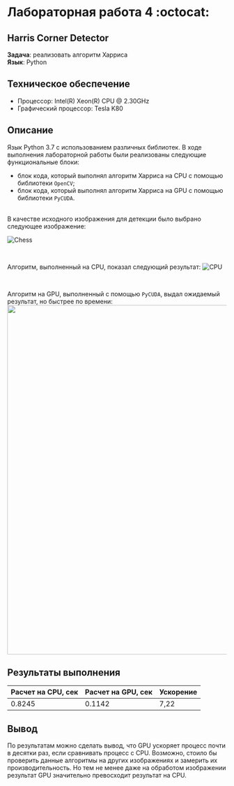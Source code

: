 # Лабораторная работа 4 :octocat:
## Harris Corner Detector
**Задача**: реализовать алгоритм Харриса<br/>
**Язык**: Python<br/>
## **Техническое обеспечение**
+ Процессор: Intel(R) Xeon(R) CPU @ 2.30GHz
+ Графический процессор: Tesla K80
## **Описание**
Язык Python 3.7 с использованием различных библиотек.
В ходе выполнения лабораторной работы были реализованы следующие функциональные блоки:
+ блок кода, который выполнял алгоритм Харриса на CPU с помощью библиотеки ```OpenCV```;
+ блок кода, который выполнял алгоритм Харриса на GPU с помощью библиотеки ```PyCUDA```. <br/>
<br/>
В качестве исходного изображения для детекции было выбрано следующее изображение:

![Chess](https://drive.google.com/uc?export=view&id=1Msl1dr6bABZ2k-Vjo7e0RW76YIwuyqu8)

<br/>

Алгоритм, выполненный на CPU, показал следующий результат:
![CPU](https://drive.google.com/uc?export=view&id=1gImwD2ZvCov2LXV0uEsIa1ho0XvbDgbl)

<br/>

Алгоритм на GPU, выполненный с помощью ```PyCUDA```, выдал ожидаемый результат, но быстрее по времени:
<img src="https://drive.google.com/uc?export=view&id=1_SNpWJS3n7ZFOSxfy75U0RQMSGVIfrsf" width="800">

## **Результаты выполнения**
Расчет на CPU, сек | Расчет на GPU, сек  | Ускорение
 ------------ | ------------- | -------------
  0.8245 | 0.1142 | 7,22
  
 ## **Вывод**
 По результатам можно сделать вывод, что GPU ускоряет процесс почти в десятки раз, если сравнивать процесс с CPU. 
 Возможно, стоило бы проверить данные алгоритмы на других изображениях и замерить их производительность. Но тем не менее даже на обработом изображении результат GPU значительно превосходит результат на CPU.
